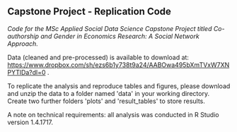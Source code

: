 ## Capstone Project - Replication Code 

*Code for the MSc Applied Social Data Science Capstone Project titled Co-authorship and Gender in Economics Research: A Social Network Approach.*

Data (cleaned and pre-processed) is available to download at: https://www.dropbox.com/sh/ezs6b1y738t9a24/AABOwa495bXmTVxW7XNPYTlDa?dl=0 .

To replicate the analysis and reproduce tables and figures, please download and unzip the data to a folder named 'data' in your working directory. Create two further folders 'plots' and 'result_tables' to store results.

A note on technical requirements: all analysis was conducted in R Studio version 1.4.1717.
